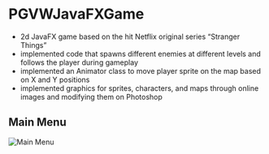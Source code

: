 # PGVWJavaFXGame

* 2d JavaFX game based on the hit Netflix original series “Stranger Things”
* implemented code that spawns different enemies at different levels and follows the player during gameplay
* implemented an Animator class to move player sprite on the map based on X and Y positions
* implemented graphics for sprites, characters, and maps through online images and modifying them on Photoshop

## Main Menu
![Main Menu](https://github.com/chelleccarlyle/PGVWJavaFXGame/blob/master/main-menu.png)
